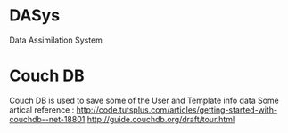 DASys
=====

Data Assimilation System

Couch DB
========
Couch DB is used to save some of the User and Template info data
Some artical reference :
http://code.tutsplus.com/articles/getting-started-with-couchdb--net-18801
http://guide.couchdb.org/draft/tour.html
